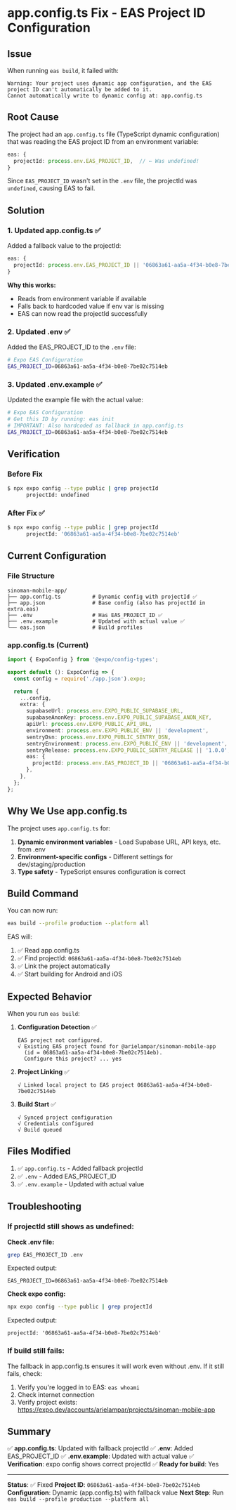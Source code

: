 # app.config.ts Fix - EAS Project ID Configuration

## Issue

When running `eas build`, it failed with:
```
Warning: Your project uses dynamic app configuration, and the EAS project ID can't automatically be added to it.
Cannot automatically write to dynamic config at: app.config.ts
```

## Root Cause

The project had an `app.config.ts` file (TypeScript dynamic configuration) that was reading the EAS project ID from an environment variable:

```typescript
eas: {
  projectId: process.env.EAS_PROJECT_ID,  // ← Was undefined!
}
```

Since `EAS_PROJECT_ID` wasn't set in the `.env` file, the projectId was `undefined`, causing EAS to fail.

## Solution

### 1. Updated app.config.ts ✅

Added a fallback value to the projectId:

```typescript
eas: {
  projectId: process.env.EAS_PROJECT_ID || '06863a61-aa5a-4f34-b0e8-7be02c7514eb',
}
```

**Why this works:**
- Reads from environment variable if available
- Falls back to hardcoded value if env var is missing
- EAS can now read the projectId successfully

### 2. Updated .env ✅

Added the EAS_PROJECT_ID to the `.env` file:

```bash
# Expo EAS Configuration
EAS_PROJECT_ID=06863a61-aa5a-4f34-b0e8-7be02c7514eb
```

### 3. Updated .env.example ✅

Updated the example file with the actual value:

```bash
# Expo EAS Configuration
# Get this ID by running: eas init
# IMPORTANT: Also hardcoded as fallback in app.config.ts
EAS_PROJECT_ID=06863a61-aa5a-4f34-b0e8-7be02c7514eb
```

## Verification

### Before Fix
```bash
$ npx expo config --type public | grep projectId
      projectId: undefined
```

### After Fix ✅
```bash
$ npx expo config --type public | grep projectId
      projectId: '06863a61-aa5a-4f34-b0e8-7be02c7514eb'
```

## Current Configuration

### File Structure
```
sinoman-mobile-app/
├── app.config.ts          # Dynamic config with projectId ✅
├── app.json               # Base config (also has projectId in extra.eas)
├── .env                   # Has EAS_PROJECT_ID ✅
├── .env.example           # Updated with actual value ✅
└── eas.json               # Build profiles
```

### app.config.ts (Current)
```typescript
import { ExpoConfig } from '@expo/config-types';

export default (): ExpoConfig => {
  const config = require('./app.json').expo;

  return {
    ...config,
    extra: {
      supabaseUrl: process.env.EXPO_PUBLIC_SUPABASE_URL,
      supabaseAnonKey: process.env.EXPO_PUBLIC_SUPABASE_ANON_KEY,
      apiUrl: process.env.EXPO_PUBLIC_API_URL,
      environment: process.env.EXPO_PUBLIC_ENV || 'development',
      sentryDsn: process.env.EXPO_PUBLIC_SENTRY_DSN,
      sentryEnvironment: process.env.EXPO_PUBLIC_ENV || 'development',
      sentryRelease: process.env.EXPO_PUBLIC_SENTRY_RELEASE || '1.0.0',
      eas: {
        projectId: process.env.EAS_PROJECT_ID || '06863a61-aa5a-4f34-b0e8-7be02c7514eb', // ← Fixed!
      },
    },
  };
};
```

## Why We Use app.config.ts

The project uses `app.config.ts` for:
1. **Dynamic environment variables** - Load Supabase URL, API keys, etc. from .env
2. **Environment-specific configs** - Different settings for dev/staging/production
3. **Type safety** - TypeScript ensures configuration is correct

## Build Command

You can now run:

```bash
eas build --profile production --platform all
```

EAS will:
1. ✅ Read app.config.ts
2. ✅ Find projectId: `06863a61-aa5a-4f34-b0e8-7be02c7514eb`
3. ✅ Link the project automatically
4. ✅ Start building for Android and iOS

## Expected Behavior

When you run `eas build`:

1. **Configuration Detection** ✅
   ```
   EAS project not configured.
   √ Existing EAS project found for @arielampar/sinoman-mobile-app
     (id = 06863a61-aa5a-4f34-b0e8-7be02c7514eb).
     Configure this project? ... yes
   ```

2. **Project Linking** ✅
   ```
   √ Linked local project to EAS project 06863a61-aa5a-4f34-b0e8-7be02c7514eb
   ```

3. **Build Start** ✅
   ```
   √ Synced project configuration
   √ Credentials configured
   √ Build queued
   ```

## Files Modified

1. ✅ `app.config.ts` - Added fallback projectId
2. ✅ `.env` - Added EAS_PROJECT_ID
3. ✅ `.env.example` - Updated with actual value

## Troubleshooting

### If projectId still shows as undefined:

**Check .env file:**
```bash
grep EAS_PROJECT_ID .env
```

Expected output:
```
EAS_PROJECT_ID=06863a61-aa5a-4f34-b0e8-7be02c7514eb
```

**Check expo config:**
```bash
npx expo config --type public | grep projectId
```

Expected output:
```
projectId: '06863a61-aa5a-4f34-b0e8-7be02c7514eb'
```

### If build still fails:

The fallback in app.config.ts ensures it will work even without .env. If it still fails, check:

1. Verify you're logged in to EAS: `eas whoami`
2. Check internet connection
3. Verify project exists: https://expo.dev/accounts/arielampar/projects/sinoman-mobile-app

## Summary

✅ **app.config.ts**: Updated with fallback projectId
✅ **.env**: Added EAS_PROJECT_ID
✅ **.env.example**: Updated with actual value
✅ **Verification**: expo config shows correct projectId
✅ **Ready for build**: Yes

---

**Status**: ✅ Fixed
**Project ID**: `06863a61-aa5a-4f34-b0e8-7be02c7514eb`
**Configuration**: Dynamic (app.config.ts) with fallback value
**Next Step**: Run `eas build --profile production --platform all`
